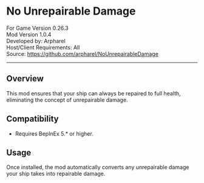 # No Unrepairable Damage

For Game Version 0.26.3  
Mod Version 1.0.4  
Developed by: Arpharel  
Host/Client Requirements: All  
Source: https://github.com/arpharel/NoUnrepairableDamage  


---------------------

## Overview
This mod ensures that your ship can always be repaired to full health, eliminating the concept of unrepairable damage.

## Compatibility
- Requires BepInEx 5.* or higher.

## Usage
Once installed, the mod automatically converts any unrepairable damage your ship takes into repairable damage.
